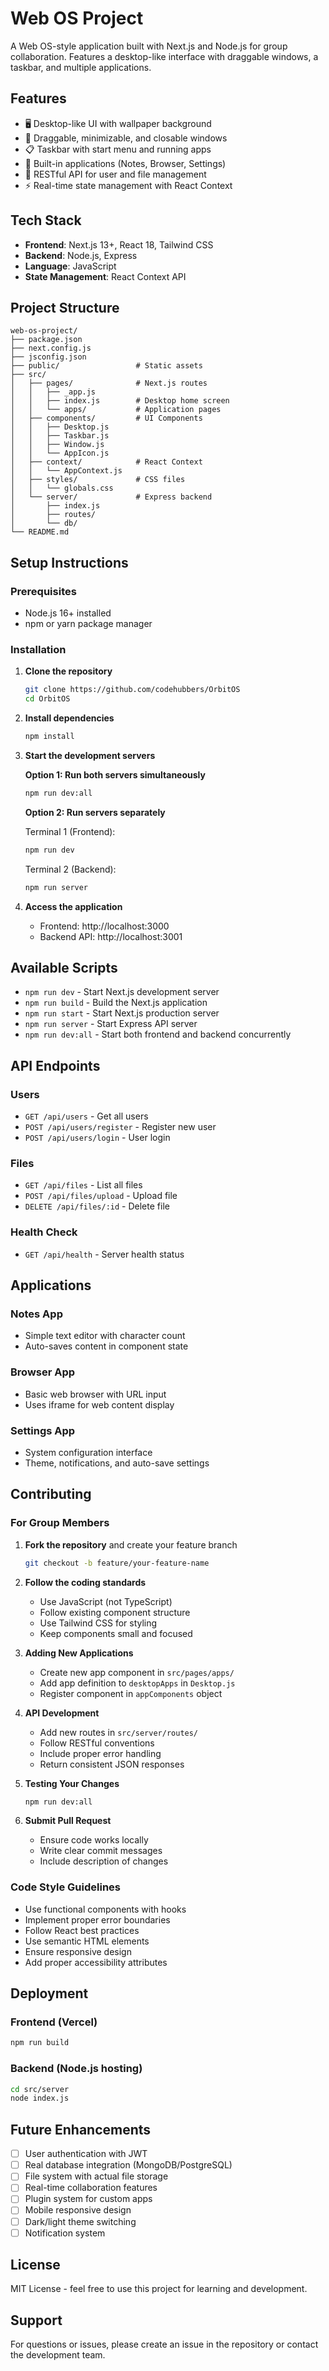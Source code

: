 # Web OS Project

A Web OS-style application built with Next.js and Node.js for group collaboration. Features a desktop-like interface with draggable windows, a taskbar, and multiple applications.

## Features

- 🖥️ Desktop-like UI with wallpaper background
- 📱 Draggable, minimizable, and closable windows
- 📋 Taskbar with start menu and running apps
- 📝 Built-in applications (Notes, Browser, Settings)
- 🔗 RESTful API for user and file management
- ⚡ Real-time state management with React Context

## Tech Stack

- **Frontend**: Next.js 13+, React 18, Tailwind CSS
- **Backend**: Node.js, Express
- **Language**: JavaScript
- **State Management**: React Context API

## Project Structure

```
web-os-project/
├── package.json
├── next.config.js
├── jsconfig.json
├── public/                 # Static assets
├── src/
│   ├── pages/              # Next.js routes
│   │   ├── _app.js
│   │   ├── index.js        # Desktop home screen
│   │   └── apps/           # Application pages
│   ├── components/         # UI Components
│   │   ├── Desktop.js
│   │   ├── Taskbar.js
│   │   ├── Window.js
│   │   └── AppIcon.js
│   ├── context/            # React Context
│   │   └── AppContext.js
│   ├── styles/             # CSS files
│   │   └── globals.css
│   └── server/             # Express backend
│       ├── index.js
│       ├── routes/
│       └── db/
└── README.md
```

## Setup Instructions

### Prerequisites

- Node.js 16+ installed
- npm or yarn package manager

### Installation

1. **Clone the repository**
   ```bash
   git clone https://github.com/codehubbers/OrbitOS
   cd OrbitOS
   ```

2. **Install dependencies**
   ```bash
   npm install
   ```

3. **Start the development servers**

   **Option 1: Run both servers simultaneously**
   ```bash
   npm run dev:all
   ```

   **Option 2: Run servers separately**
   
   Terminal 1 (Frontend):
   ```bash
   npm run dev
   ```
   
   Terminal 2 (Backend):
   ```bash
   npm run server
   ```

4. **Access the application**
   - Frontend: http://localhost:3000
   - Backend API: http://localhost:3001

## Available Scripts

- `npm run dev` - Start Next.js development server
- `npm run build` - Build the Next.js application
- `npm run start` - Start Next.js production server
- `npm run server` - Start Express API server
- `npm run dev:all` - Start both frontend and backend concurrently

## API Endpoints

### Users
- `GET /api/users` - Get all users
- `POST /api/users/register` - Register new user
- `POST /api/users/login` - User login

### Files
- `GET /api/files` - List all files
- `POST /api/files/upload` - Upload file
- `DELETE /api/files/:id` - Delete file

### Health Check
- `GET /api/health` - Server health status

## Applications

### Notes App
- Simple text editor with character count
- Auto-saves content in component state

### Browser App
- Basic web browser with URL input
- Uses iframe for web content display

### Settings App
- System configuration interface
- Theme, notifications, and auto-save settings

## Contributing

### For Group Members

1. **Fork the repository** and create your feature branch
   ```bash
   git checkout -b feature/your-feature-name
   ```

2. **Follow the coding standards**
   - Use JavaScript (not TypeScript)
   - Follow existing component structure
   - Use Tailwind CSS for styling
   - Keep components small and focused

3. **Adding New Applications**
   - Create new app component in `src/pages/apps/`
   - Add app definition to `desktopApps` in `Desktop.js`
   - Register component in `appComponents` object

4. **API Development**
   - Add new routes in `src/server/routes/`
   - Follow RESTful conventions
   - Include proper error handling
   - Return consistent JSON responses

5. **Testing Your Changes**
   ```bash
   npm run dev:all
   ```

6. **Submit Pull Request**
   - Ensure code works locally
   - Write clear commit messages
   - Include description of changes

### Code Style Guidelines

- Use functional components with hooks
- Implement proper error boundaries
- Follow React best practices
- Use semantic HTML elements
- Ensure responsive design
- Add proper accessibility attributes

## Deployment

### Frontend (Vercel)
```bash
npm run build
```

### Backend (Node.js hosting)
```bash
cd src/server
node index.js
```

## Future Enhancements

- [ ] User authentication with JWT
- [ ] Real database integration (MongoDB/PostgreSQL)
- [ ] File system with actual file storage
- [ ] Real-time collaboration features
- [ ] Plugin system for custom apps
- [ ] Mobile responsive design
- [ ] Dark/light theme switching
- [ ] Notification system

## License

MIT License - feel free to use this project for learning and development.

## Support

For questions or issues, please create an issue in the repository or contact the development team.